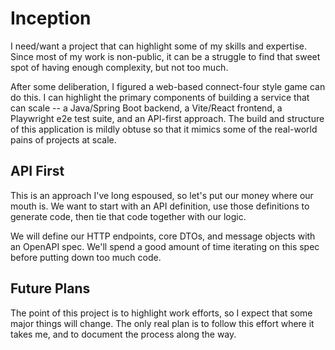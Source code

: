 # Inception

I need/want a project that can highlight some of my skills and expertise. Since most of my work is non-public, it can be a struggle to find that sweet spot of having enough complexity, but not too much. 

After some deliberation, I figured a web-based connect-four style game can do this. I can highlight the primary components of building a service that can scale -- a Java/Spring Boot backend, a Vite/React frontend, a Playwright e2e test suite, and an API-first approach. The build and structure of this application is mildly obtuse so that it mimics some of the real-world pains of projects at scale. 

## API First

This is an approach I've long espoused, so let's put our money where our mouth is. We want to start with an API definition, use those definitions to generate code, then tie that code together with our logic. 

We will define our HTTP endpoints, core DTOs, and message objects with an OpenAPI spec. We'll spend a good amount of time iterating on this spec before putting down too much code. 

## Future Plans

The point of this project is to highlight work efforts, so I expect that some major things will change. The only real plan is to follow this effort where it takes me, and to document the process along the way. 
